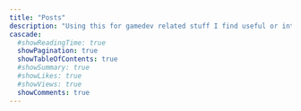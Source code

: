 ```yaml
---
title: "Posts"
description: "Using this for gamedev related stuff I find useful or interesting"
cascade:
  #showReadingTime: true
  showPagination: true
  showTableOfContents: true
  #showSummary: true
  #showLikes: true
  #showViews: true
  showComments: true
---
```

<br></br>